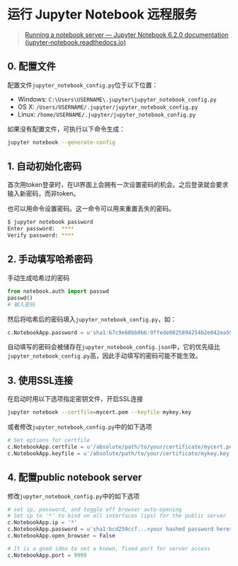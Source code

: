 # 运行 Jupyter Notebook 远程服务

> [Running a notebook server — Jupyter Notebook 6.2.0 documentation (jupyter-notebook.readthedocs.io)](https://jupyter-notebook.readthedocs.io/en/stable/public_server.html)

## 0. 配置文件

配置文件`jupyter_notebook_config.py`位于以下位置：

- Windows: `C:\Users\USERNAME\.jupyter\jupyter_notebook_config.py`
- OS X: `/Users/USERNAME/.jupyter/jupyter_notebook_config.py`
- Linux: `/home/USERNAME/.jupyter/jupyter_notebook_config.py`

如果没有配置文件，可执行以下命令生成：

```bash
jupyter notebook --generate-config
```

## 1. 自动初始化密码

首次用token登录时，在UI界面上会拥有一次设置密码的机会。之后登录就会要求输入新密码，而非token。

也可以用命令设置密码。这一命令可以用来重置丢失的密码。

```bash
$ jupyter notebook password
Enter password:  ****
Verify password: ****
```

## 2. 手动填写哈希密码

手动生成哈希过的密码

```python
from notebook.auth import passwd
passwd()
# 输入密码
```

然后将哈希后的密码填入`jupyter_notebook_config.py`，如：

```python
c.NotebookApp.password = u'sha1:67c9e60bb8b6:9ffede0825894254b2e042ea597d771089e11aed'
```

自动填写的密码会被储存在`jupyter_notebook_config.json`中，它的优先级比`jupyter_notebook_config.py`高，因此手动填写的密码可能不能生效。

## 3. 使用SSL连接

在启动时用以下选项指定密钥文件，开启SSL连接

```bash
jupyter notebook --certfile=mycert.pem --keyfile mykey.key
```

或者修改`jupyter_notebook_config.py`中的如下选项

```python
# Set options for certfile
c.NotebookApp.certfile = u'/absolute/path/to/your/certificate/mycert.pem'
c.NotebookApp.keyfile = u'/absolute/path/to/your/certificate/mykey.key'
```

## 4. 配置public notebook server

修改`jupyter_notebook_config.py`中的如下选项

```python
# set ip, password, and toggle off browser auto-opening
# Set ip to '*' to bind on all interfaces (ips) for the public server
c.NotebookApp.ip = '*'
c.NotebookApp.password = u'sha1:bcd259ccf...<your hashed password here>'
c.NotebookApp.open_browser = False

# It is a good idea to set a known, fixed port for server access
c.NotebookApp.port = 9999
```

